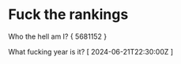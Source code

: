 # Fuck the rankings

Who the hell am I?
{ 5681152 }

What fucking year is it?
[ 2024-06-21T22:30:00Z ]
